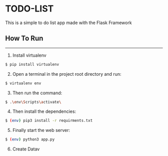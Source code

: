 # **TODO-LIST**
This is a simple to do list app made with the Flask Framework

## **How To Run**
---
  1. Install virtualenv
  ```bash
  $ pip install virtualenv
  ``` 
  2. Open a terminal in the project root directory and run:
  ```bash
  $ virtualenv env
  ```
  3. Then run the command:
  ```bash
 $ .\env\Scripts\activate\
 ```
   4. Then install the dependencies:
 ```bash
 $ (env) pip3 install -r requirments.txt
 ```
  5. Finally start the web server:
 ```bash
 $ (env) python3 app.py
 ``` 
 6. Create Datav